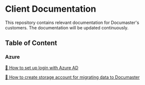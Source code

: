 # Client Documentation

This repository contains relevant documentation for Documaster's customers. The documentation will be updated continuously.

## Table of Content

### Azure
[🔑 How to set up login with Azure AD](Azure/azure-ad-login.md)

[📂 How to create storage account for migrating data to Documaster](./Azure/storage-account.md)
